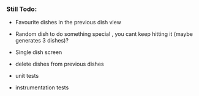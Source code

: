 ### Still Todo:
* Favourite dishes in the previous dish view
* Random dish to do something special , you cant keep hitting it
  (maybe generates 3 dishes)?

* Single dish screen
* delete dishes from previous dishes
* unit tests
* instrumentation tests
